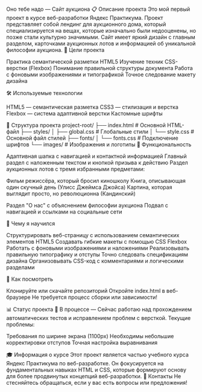 Оно тебе надо — Сайт аукциона
📋 Описание проекта
Это мой первый проект в курсе веб-разработки Яндекс Практикума. Проект представляет собой лендинг для аукционного дома, который специализируется на вещах, которые изначально были недооценены, но позже стали культурно значимыми.
Сайт имеет яркий дизайн с главным разделом, карточками аукционных лотов и информацией об уникальной философии аукциона.
🎯 Цели проекта

Практика семантической разметки HTML5
Изучение техник CSS-верстки (Flexbox)
Понимание правильной структуры документа
Работа с фоновыми изображениями и типографикой
Точное следование макету дизайна

🛠 Используемые технологии

HTML5 — семантическая разметка
CSS3 — стилизация и верстка
Flexbox — система адаптивной верстки
Кастомные шрифты

📁 Структура проекта
project-root/
├── index.html # Основной HTML-файл
├── styles/
│ ├── global.css # Глобальные стили
│ └── style.css # Основной файл стилей
├── fonts/
│ └── fonts.css # Подключение шрифтов
└── images/ # Изображения и логотипы
🎨 Функциональность

Адаптивная шапка с навигацией и контактной информацией
Главный раздел с наложенным текстом и кнопкой призыва к действию
Раздел аукционных лотов с тремя избранными предметами:

Фильм режиссёра, который бросил киношколу
Книга, описывающая один скучный день (Улисс Джеймса Джойса)
Картина, которая выглядит просто, но революционна (Кандинский)

Раздел "О нас" с объяснением философии аукциона
Подвал с навигацией и ссылками на социальные сети

📝 Чему я научился

Структурировать веб-страницу с использованием семантических элементов HTML5
Создавать гибкие макеты с помощью CSS Flexbox
Работать с фоновыми изображениями и наложениями
Реализовывать правильную типографику и отступы
Точно следовать спецификациям дизайна
Организовывать CSS-код с комментариями и логическими разделами

🚀 Как посмотреть

Клонируйте или скачайте репозиторий
Откройте index.html в веб-браузере
Не требуется процесс сборки или зависимости!

📊 Статус проекта
🔄 В процессе — Сейчас работаю над прохождением автоматических тестов и исправлением проблем с версткой.
Текущие проблемы:

Требования по ширине экрана (1100px)
Необходимы небольшие корректировки отступов
Точная настройка выравнивания

🎓 Информация о курсе
Этот проект является частью учебного курса Яндекс Практикума по веб-разработке. Он фокусируется на фундаментальных навыках HTML и CSS, которые формируют основу для более продвинутых концепций веб-разработки.
📧 Контакты
Не стесняйтесь обращаться, если у вас есть вопросы или предложения!
